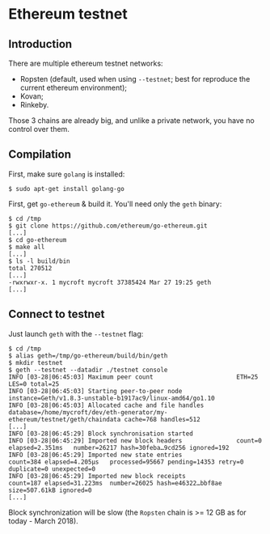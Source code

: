 Ethereum testnet
================

## Introduction

There are multiple ethereum testnet networks:

* Ropsten (default, used when using `--testnet`; best for reproduce the current ethereum environment);
* Kovan;
* Rinkeby.

Those 3 chains are already big, and unlike a private network, you have no control over them.

## Compilation

First, make sure `golang` is installed:

```shell
$ sudo apt-get install golang-go
```

First, get `go-ethereum` & build it. You'll need only the `geth` binary:

```shell
$ cd /tmp
$ git clone https://github.com/ethereum/go-ethereum.git
[...]
$ cd go-ethereum
$ make all
[...]
$ ls -l build/bin
total 270512
[...]
-rwxrwxr-x. 1 mycroft mycroft 37385424 Mar 27 19:25 geth
[...]
```

## Connect to testnet

Just launch `geth` with the `--testnet` flag:

```
$ cd /tmp
$ alias geth=/tmp/go-ethereum/build/bin/geth
$ mkdir testnet
$ geth --testnet --datadir ./testnet console
INFO [03-28|06:45:03] Maximum peer count                       ETH=25 LES=0 total=25
INFO [03-28|06:45:03] Starting peer-to-peer node               instance=Geth/v1.8.3-unstable-b1917ac9/linux-amd64/go1.10
INFO [03-28|06:45:03] Allocated cache and file handles         database=/home/mycroft/dev/eth-generator/my-ethereum/testnet/geth/chaindata cache=768 handles=512
[...]
INFO [03-28|06:45:29] Block synchronisation started 
INFO [03-28|06:45:29] Imported new block headers               count=0   elapsed=2.351ms   number=26217 hash=30feba…9cd256 ignored=192
INFO [03-28|06:45:29] Imported new state entries               count=384 elapsed=4.205µs   processed=95667 pending=14353 retry=0 duplicate=0 unexpected=0
INFO [03-28|06:45:29] Imported new block receipts              count=187 elapsed=31.223ms  number=26025 hash=e46322…bbf8ae size=507.61kB ignored=0
[...]
```

Block synchronization will be slow (the `Ropsten` chain is >= 12 GB as for today - March 2018).
 